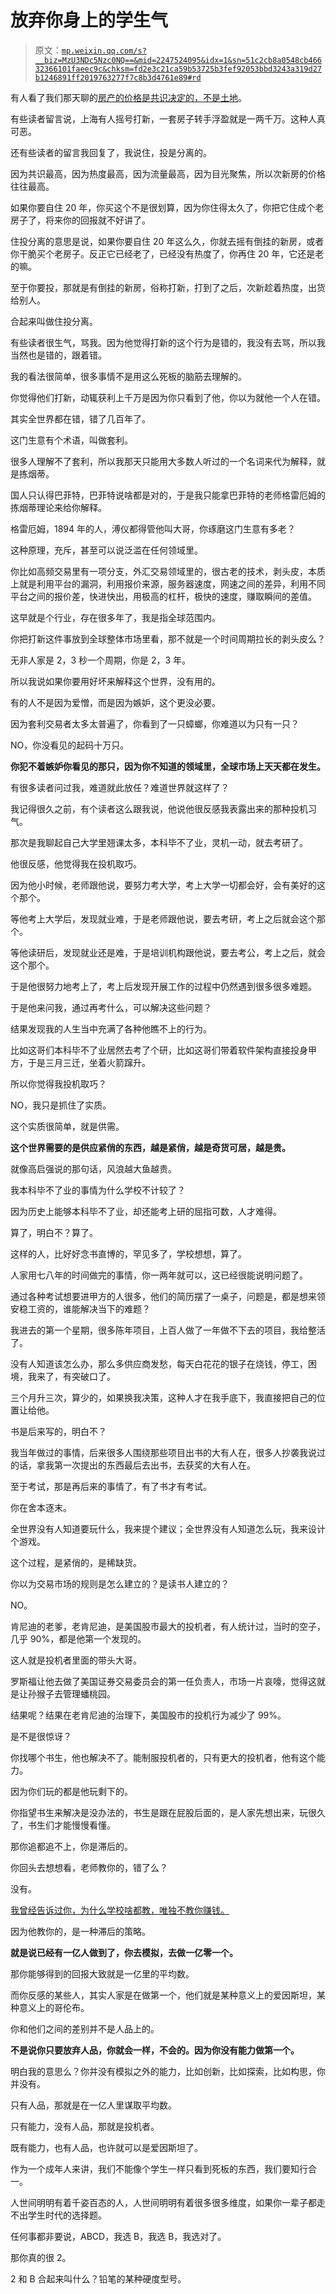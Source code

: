 # 放弃你身上的学生气

> 原文：[`mp.weixin.qq.com/s?__biz=MzU3NDc5Nzc0NQ==&mid=2247524095&idx=1&sn=51c2cb8a0548cb46632366101faeec9c&chksm=fd2e3c21ca59b53725b3fef92053bbd3243a319d27b1246891ff2019763277f7c8b3d4761e89#rd`](http://mp.weixin.qq.com/s?__biz=MzU3NDc5Nzc0NQ==&mid=2247524095&idx=1&sn=51c2cb8a0548cb46632366101faeec9c&chksm=fd2e3c21ca59b53725b3fef92053bbd3243a319d27b1246891ff2019763277f7c8b3d4761e89#rd)

有人看了我们那天聊的[房产的价格是共识决定的，不是土地](http://mp.weixin.qq.com/s?__biz=MzU0MjYwNDU2Mw==&mid=2247510804&idx=1&sn=9fceca3d5f971598d7c3bd5fca2acc74&chksm=fb1ac768cc6d4e7e9246c31f5c6753153ee62f9472ca2cfcf324297b0f990287d09890786603&scene=21#wechat_redirect)。

有些读者留言说，上海有人摇号打新，一套房子转手浮盈就是一两千万。这种人真可恶。

还有些读者的留言我回复了，我说住，投是分离的。

因为共识最高，因为热度最高，因为流量最高，因为目光聚焦，所以次新房的价格往往最高。

如果你要自住 20 年，你买这个不是很划算，因为你住得太久了，你把它住成个老房子了，将来你的回报就不好讲了。

住投分离的意思是说，如果你要自住 20 年这么久，你就去摇有倒挂的新房，或者你干脆买个老房子。反正它已经老了，已经没有热度了，你再住 20 年，它还是老的嘛。

至于你要投，那就是有倒挂的新房，俗称打新，打到了之后，次新趁着热度，出货给别人。

合起来叫做住投分离。

有些读者很生气，骂我。因为他觉得打新的这个行为是错的，我没有去骂，所以我当然也是错的，跟着错。

我的看法很简单，很多事情不是用这么死板的脑筋去理解的。

你觉得他们打新，动辄获利上千万是因为你只看到了他，你以为就他一个人在错。

其实全世界都在错，错了几百年了。

这门生意有个术语，叫做套利。

很多人理解不了套利，所以我那天只能用大多数人听过的一个名词来代为解释，就是拣烟蒂。

国人只认得巴菲特，巴菲特说啥都是对的，于是我只能拿巴菲特的老师格雷厄姆的拣烟蒂理论来给你解释。

格雷厄姆，1894 年的人，溥仪都得管他叫大哥，你琢磨这门生意有多老？

这种原理，充斥，甚至可以说泛滥在任何领域里。 

你比如高频交易里有一项分支，外汇交易领域里的，很古老的技术，剥头皮，本质上就是利用平台的漏洞，利用报价来源，服务器速度，网速之间的差异，利用不同平台之间的报价差，快进快出，用极高的杠杆，极快的速度，赚取瞬间的差值。

这早就是个行业，存在很多年了，我是指全球范围内。

你把打新这件事放到全球整体市场里看，那不就是一个时间周期拉长的剥头皮么？ 

无非人家是 2，3 秒一个周期，你是 2，3 年。 

所以我说如果你要用好坏来解释这个世界，没有用的。 

有的人不是因为爱憎，而是因为嫉妒，这个更没必要。 

因为套利交易者太多太普遍了，你看到了一只蟑螂，你难道以为只有一只？ 

NO，你没看见的起码十万只。 

**你犯不着嫉妒你看见的那只，因为你不知道的领域里，全球市场上天天都在发生。** 

有很多读者问过我，难道就此放任？难道世界就这样了？

我记得很久之前，有个读者这么跟我说，他说他很反感我表露出来的那种投机习气。 

那次是我聊起自己大学里翘课太多，本科毕不了业，灵机一动，就去考研了。 

他很反感，他觉得我在投机取巧。 

因为他小时候，老师跟他说，要努力考大学，考上大学一切都会好，会有美好的这个那个。 

等他考上大学后，发现就业难，于是老师跟他说，要去考研，考上之后就会这个那个。 

等他读研后，发现就业还是难，于是培训机构跟他说，要去考公，考上之后，就会这个那个。

于是他很努力地考上了，考上后发现开展工作的过程中仍然遇到很多很多难题。 

于是他来问我，通过再考什么，可以解决这些问题？

结果发现我的人生当中充满了各种他瞧不上的行为。

比如这哥们本科毕不了业居然去考了个研，比如这哥们带着软件架构直接投身甲方，于是三月三迁，坐着火箭蹿升。

所以你觉得我投机取巧？

NO，我只是抓住了实质。

这个实质很简单，就是供需。

**这个世界需要的是供应紧俏的东西，越是紧俏，越是奇货可居，越是贵。** 

就像高启强说的那句话，风浪越大鱼越贵。

我本科毕不了业的事情为什么学校不计较了？

因为历史上能够本科毕不了业，却还能考上研的屈指可数，人才难得。

算了，明白不？算了。

这样的人，比好好念书直博的，罕见多了，学校想想，算了。

人家用七八年的时间做完的事情，你一两年就可以，这已经很能说明问题了。

通过各种考试想要进甲方的人很多，他们的简历摆了一桌子，问题是，都是想来领安稳工资的，谁能解决当下的难题？

我进去的第一个星期，很多陈年项目，上百人做了一年做不下去的项目，我给整活了。

没有人知道该怎么办，那么多供应商发愁，每天白花花的银子在烧钱，停工，困境，我来了，有突破口了。

三个月升三次，算少的，如果换我决策，这种人才在我手底下，我直接把自己的位置让给他。

书是后来写的，明白不？

我当年做过的事情，后来很多人围绕那些项目出书的大有人在，很多人抄袭我说过的话，拿我第一次提出的东西最后去出书，去获奖的大有人在。

至于考试，那是再后来的事情了，有了书才有考试。

你在舍本逐末。

全世界没有人知道要玩什么，我来提个建议；全世界没有人知道怎么玩，我来设计个游戏。

这个过程，是紧俏的，是稀缺货。

你以为交易市场的规则是怎么建立的？是读书人建立的？

NO。

肯尼迪的老爹，老肯尼迪，是美国股市最大的投机者，有人统计过，当时的空子，几乎 90%，都是他第一个发现的。

这人就是投机者里面的带头大哥。

罗斯福让他去做了美国证券交易委员会的第一任负责人，市场一片哀嚎，觉得这就是让孙猴子去管理蟠桃园。

结果呢？结果在老肯尼迪的治理下，美国股市的投机行为减少了 99%。

是不是很惊讶？

你找哪个书生，他也解决不了。能制服投机者的，只有更大的投机者，他有这个能力。

因为你们玩的都是他玩剩下的。

你指望书生来解决是没办法的，书生是跟在屁股后面的，是人家先想出来，玩很久了，书生们才能慢慢看懂。

那你追都追不上，你是滞后的。

你回头去想想看，老师教你的，错了么？

没有。

[我曾经告诉过你，为什么学校啥都教，唯独不教你赚钱。](http://mp.weixin.qq.com/s?__biz=Mzg4MTg2MzU3Mg==&mid=2247484042&idx=1&sn=59c294a109ee755edaef97fffd591277&chksm=cf5e3c71f829b567c38c6d4499de33b7459fd1464ec1e17e4ba431d38eb038f301b50c97438d&scene=21#wechat_redirect)

因为他教你的，是一种滞后的策略。

**就是说已经有一亿人做到了，你去模拟，去做一亿零一个。** 

那你能够得到的回报大致就是一亿里的平均数。

而你反感的某些人，其实人家是在做第一个，他们就是某种意义上的爱因斯坦，某种意义上的哥伦布。

你和他们之间的差别并不是人品上的。

**不是说你只要放弃人品，你就会一样，不会的。因为你没有能力做第一个。** 

明白我的意思么？你并没有模拟之外的能力，比如创新，比如探索，比如构思，你并没有。

只有人品，那就是在一亿人里谋取平均数。

只有能力，没有人品，那就是投机者。

既有能力，也有人品，也许就可以是爱因斯坦了。

作为一个成年人来讲，我们不能像个学生一样只看到死板的东西，我们要知行合一。

人世间明明有着千姿百态的人，人世间明明有着很多很多维度，如果你一辈子都走不出学生时代的选择题。

任何事都非要说，ABCD，我选 B，我选 B，我选对了。

那你真的很 2。

2 和 B 合起来叫什么？铅笔的某种硬度型号。